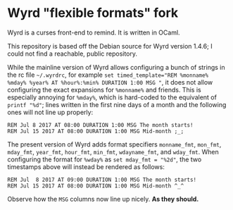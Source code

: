 # Wyrd "flexible formats" fork

Wyrd is a curses front-end to remind. It is written in OCaml.

This repository is based off the Debian source for Wyrd version 1.4.6;
I could not find a reachable, public repository.

While the mainline version of Wyrd allows configuring a bunch of
strings in the rc file `~/.wyrdrc`, for example `set
timed_template="REM %monname% %mday% %year% AT %hour%:%min% DURATION
1:00 MSG "`, it does not allow configuring the exact expansions for
`%monname%` and friends. This is especially annoying for `%mday%`,
which is hard-coded to the equivalent of `printf "%d"`; lines written
in the first nine days of a month and the following ones will not line
up properly:

```
REM Jul 8 2017 AT 08:00 DURATION 1:00 MSG The month starts!
REM Jul 15 2017 AT 08:00 DURATION 1:00 MSG Mid-month ;_;
```

The present version of Wyrd adds format specifiers `monname_fmt`,
`mon_fmt`, `mday_fmt`, `year_fmt`, `hour_fmt`, `min_fmt`,
`wdayname_fmt`, and `wday_fmt`. When configuring the format for
`%wday%` as `set mday_fmt = "%2d"`, the two timestamps above will
instead be rendered as follows:

```
REM Jul  8 2017 AT 09:00 DURATION 1:00 MSG The month starts!
REM Jul 15 2017 AT 08:00 DURATION 1:00 MSG Mid-month ^_^
```

Observe how the `MSG` columns now line up nicely. **As they should.**
